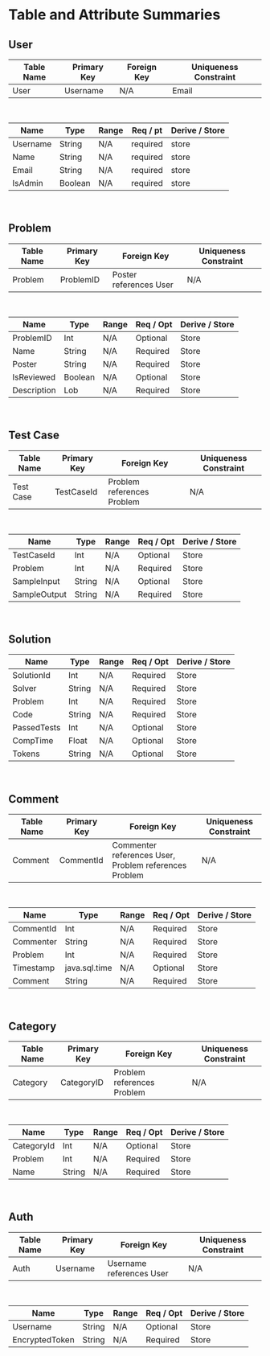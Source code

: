 # Table and Attribute Summaries

## User

| Table Name | Primary Key | Foreign Key | Uniqueness Constraint |
| ---------- | ----------- | ----------- | --------------------- |
| User       | Username    | N/A         | Email                 |

<br>

| Name     | Type    | Range | Req / pt | Derive / Store |
| -------- | ------- | ----- | -------- | -------------- |
| Username | String  | N/A   | required | store          |
| Name     | String  | N/A   | required | store          |
| Email    | String  | N/A   | required | store          |
| IsAdmin  | Boolean | N/A   | required | store          |

<br>

## Problem

| Table Name | Primary Key | Foreign Key            | Uniqueness Constraint |
| ---------- | ----------- | ---------------------- | --------------------- |
| Problem    | ProblemID   | Poster references User | N/A                   |

<br>

| Name        | Type    | Range | Req / Opt | Derive / Store |
| ----------- | ------- | ----- | --------- | -------------- |
| ProblemID   | Int     | N/A   | Optional  | Store          |
| Name        | String  | N/A   | Required  | Store          |
| Poster      | String  | N/A   | Required  | Store          |
| IsReviewed  | Boolean | N/A   | Optional  | Store          |
| Description | Lob     | N/A   | Required  | Store          |

<br>

## Test Case

| Table Name | Primary Key | Foreign Key                | Uniqueness Constraint |
| ---------- | ----------- | -------------------------- | --------------------- |
| Test Case  | TestCaseId  | Problem references Problem | N/A                   |

<br>

| Name         | Type   | Range | Req / Opt | Derive / Store |
| ------------ | ------ | ----- | --------- | -------------- |
| TestCaseId   | Int    | N/A   | Optional  | Store          |
| Problem      | Int    | N/A   | Required  | Store          |
| SampleInput  | String | N/A   | Optional  | Store          |
| SampleOutput | String | N/A   | Required  | Store          |

<br>

## Solution

| Name        | Type   | Range | Req / Opt | Derive / Store |
| ----------- | ------ | ----- | --------- | -------------- |
| SolutionId  | Int    | N/A   | Required  | Store          |
| Solver      | String | N/A   | Required  | Store          |
| Problem     | Int    | N/A   | Required  | Store          |
| Code        | String | N/A   | Required  | Store          |
| PassedTests | Int    | N/A   | Optional  | Store          |
| CompTime    | Float  | N/A   | Optional  | Store          |
| Tokens      | String | N/A   | Optional  | Store          |

<br>

## Comment

| Table Name | Primary Key | Foreign Key                                           | Uniqueness Constraint |
| ---------- | ----------- | ----------------------------------------------------- | --------------------- |
| Comment    | CommentId   | Commenter references User, Problem references Problem | N/A                   |

<br>

| Name      | Type          | Range | Req / Opt | Derive / Store |
| --------- | ------------- | ----- | --------- | -------------- |
| CommentId | Int           | N/A   | Required  | Store          |
| Commenter | String        | N/A   | Required  | Store          |
| Problem   | Int           | N/A   | Required  | Store          |
| Timestamp | java.sql.time | N/A   | Optional  | Store          |
| Comment   | String        | N/A   | Required  | Store          |

<br>

## Category

| Table Name | Primary Key | Foreign Key                | Uniqueness Constraint |
| ---------- | ----------- | -------------------------- | --------------------- |
| Category   | CategoryID  | Problem references Problem | N/A                   |

<br>

| Name       | Type   | Range | Req / Opt | Derive / Store |
| ---------- | ------ | ----- | --------- | -------------- |
| CategoryId | Int    | N/A   | Optional  | Store          |
| Problem    | Int    | N/A   | Required  | Store          |
| Name       | String | N/A   | Required  | Store          |

<br>

## Auth

| Table Name | Primary Key | Foreign Key              | Uniqueness Constraint |
| ---------- | ----------- | ------------------------ | --------------------- |
| Auth       | Username    | Username references User | N/A                   |

<br>

| Name           | Type   | Range | Req / Opt | Derive / Store |
| -------------- | ------ | ----- | --------- | -------------- |
| Username       | String | N/A   | Optional  | Store          |
| EncryptedToken | String | N/A   | Required  | Store          |

<br>
